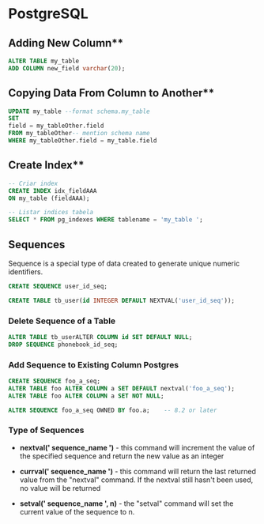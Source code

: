 # PostgreSQL

## Adding New Column**
```SQL
ALTER TABLE my_table
ADD COLUMN new_field varchar(20);
```

## Copying Data From Column to Another**
```SQL
UPDATE my_table --format schema.my_table
SET 
field = my_tableOther.field
FROM my_tableOther-- mention schema name
WHERE my_tableOther.field = my_table.field 
```

## Create Index**
```SQL
-- Criar index
CREATE INDEX idx_fieldAAA
ON my_table (fieldAAA);

-- Listar indices tabela
SELECT * FROM pg_indexes WHERE tablename = 'my_table ';
```

## Sequences
Sequence is a special type of data created to generate unique numeric identifiers.
```SQL
CREATE SEQUENCE user_id_seq;
```

```SQL
CREATE TABLE tb_user(id INTEGER DEFAULT NEXTVAL('user_id_seq'));
```
### Delete Sequence of a Table
```SQL
ALTER TABLE tb_userALTER COLUMN id SET DEFAULT NULL;
DROP SEQUENCE phonebook_id_seq;
```


### Add Sequence to Existing Column Postgres
```SQL
CREATE SEQUENCE foo_a_seq;
ALTER TABLE foo ALTER COLUMN a SET DEFAULT nextval('foo_a_seq');
ALTER TABLE foo ALTER COLUMN a SET NOT NULL;

ALTER SEQUENCE foo_a_seq OWNED BY foo.a;    -- 8.2 or later
```

### Type of Sequences
-   **nextval(' sequence_name ')**  - this command will increment the value of the specified sequence and return the new value as an integer
    
-   **currval(' sequence_name ')**  - this command will return the last returned value from the "nextval" command. If the nextval still hasn't been used, no value will be returned
    
-   **setval(' sequence_name ', n)**  - the "setval" command will set the current value of the sequence to n.
